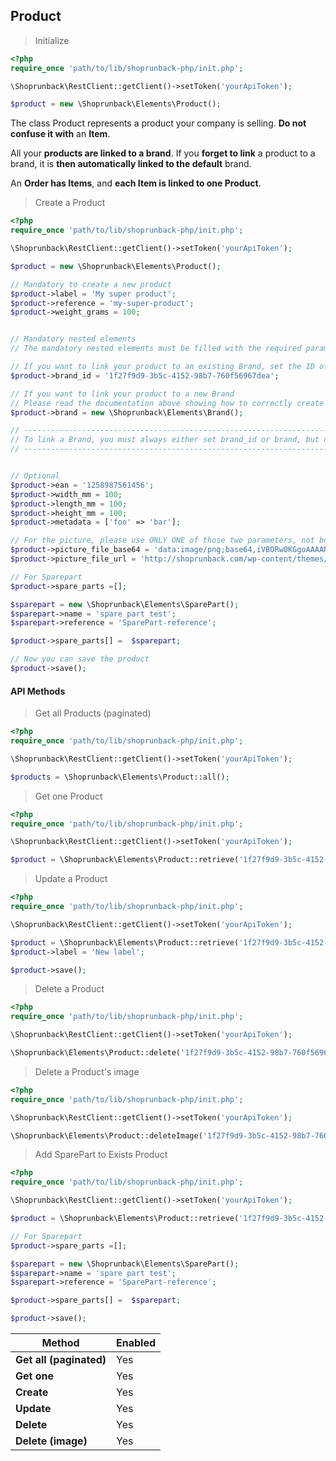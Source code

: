 ## Product

> Initialize

```php
<?php
require_once 'path/to/lib/shoprunback-php/init.php';

\Shoprunback\RestClient::getClient()->setToken('yourApiToken');

$product = new \Shoprunback\Elements\Product();
```

The class Product represents a product your company is selling. **Do not confuse it with** an **Item**.

All your **products are linked to a brand**. If you **forget to link** a product to a brand, it is **then automatically linked to the default** brand.

An **Order has Items**, and **each Item is linked to one Product**.

> Create a Product

```php
<?php
require_once 'path/to/lib/shoprunback-php/init.php';

\Shoprunback\RestClient::getClient()->setToken('yourApiToken');

$product = new \Shoprunback\Elements\Product();

// Mandatory to create a new product
$product->label = 'My super product';
$product->reference = 'my-super-product';
$product->weight_grams = 100;


// Mandatory nested elements
// The mandatory nested elements must be filled with the required parameters.

// If you want to link your product to an existing Brand, set the ID of your already registered brand
$product->brand_id = '1f27f9d9-3b5c-4152-98b7-760f56967dea';

// If you want to link your product to a new Brand
// Please read the documentation above showing how to correctly create a Brand.
$product->brand = new \Shoprunback\Elements\Brand();

// --------------------------------------------------------------------------------------
// To link a Brand, you must always either set brand_id or brand, but never both!
// --------------------------------------------------------------------------------------


// Optional
$product->ean = '1258987561456';
$product->width_mm = 100;
$product->length_mm = 100;
$product->height_mm = 100;
$product->metadata = ['foo' => 'bar'];

// For the picture, please use ONLY ONE of those two parameters, not both at the same time
$product->picture_file_base64 = 'data:image/png;base64,iVBORw0KGgoAAAANSUhEUgAAAAEAAAABAQAAAAA3bvkkAAAAAnRSTlMAAHaTzTgAAAAKSURBVHgBY2AAAAACAAFzdQEYAAAAAElFTkSuQmCC';
$product->picture_file_url = 'http://shoprunback.com/wp-content/themes/shoprunback/images/logo-menu.png';

// For Sparepart
$product->spare_parts =[];

$sparepart = new \Shoprunback\Elements\SparePart();
$sparepart->name = 'spare part test';
$sparepart->reference = 'SparePart-reference';

$product->spare_parts[] =  $sparepart;

// Now you can save the product
$product->save();
```

#### API Methods

> Get all Products (paginated)

```php
<?php
require_once 'path/to/lib/shoprunback-php/init.php';

\Shoprunback\RestClient::getClient()->setToken('yourApiToken');

$products = \Shoprunback\Elements\Product::all();
```

> Get one Product

```php
<?php
require_once 'path/to/lib/shoprunback-php/init.php';

\Shoprunback\RestClient::getClient()->setToken('yourApiToken');

$product = \Shoprunback\Elements\Product::retrieve('1f27f9d9-3b5c-4152-98b7-760f56967dea');
```

> Update a Product

```php
<?php
require_once 'path/to/lib/shoprunback-php/init.php';

\Shoprunback\RestClient::getClient()->setToken('yourApiToken');

$product = \Shoprunback\Elements\Product::retrieve('1f27f9d9-3b5c-4152-98b7-760f56967dea');
$product->label = 'New label';

$product->save();
```

> Delete a Product

```php
<?php
require_once 'path/to/lib/shoprunback-php/init.php';

\Shoprunback\RestClient::getClient()->setToken('yourApiToken');

\Shoprunback\Elements\Product::delete('1f27f9d9-3b5c-4152-98b7-760f56967dea');
```

> Delete a Product's image

```php
<?php
require_once 'path/to/lib/shoprunback-php/init.php';

\Shoprunback\RestClient::getClient()->setToken('yourApiToken');

\Shoprunback\Elements\Product::deleteImage('1f27f9d9-3b5c-4152-98b7-760f56967dea');
```

> Add SparePart to Exists Product

```php
<?php
require_once 'path/to/lib/shoprunback-php/init.php';

\Shoprunback\RestClient::getClient()->setToken('yourApiToken');

$product = \Shoprunback\Elements\Product::retrieve('1f27f9d9-3b5c-4152-98b7-760f56967dea');

// For Sparepart
$product->spare_parts =[];

$sparepart = new \Shoprunback\Elements\SparePart();
$sparepart->name = 'spare part test';
$sparepart->reference = 'SparePart-reference';

$product->spare_parts[] =  $sparepart;

$product->save();
```

Method | Enabled
-|-
**Get all (paginated)** | Yes
**Get one** | Yes
**Create** | Yes
**Update** | Yes
**Delete** | Yes
**Delete (image)** | Yes
